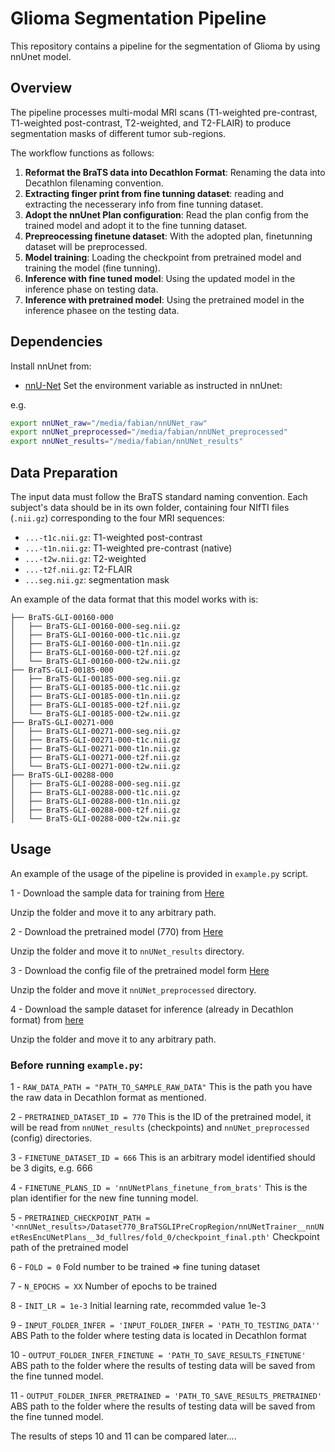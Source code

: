 # Glioma Segmentation Pipeline

This repository contains a pipeline for the segmentation of Glioma by using nnUnet model.

## Overview

The pipeline processes multi-modal MRI scans (T1-weighted pre-contrast, T1-weighted post-contrast, T2-weighted, and T2-FLAIR) to produce segmentation masks of different tumor sub-regions.

The workflow functions as follows:
1.  **Reformat the BraTS data into Decathlon Format**: Renaming the data into Decathlon filenaming convention.
2.  **Extracting finger print from fine tunning dataset**:  reading and extracting the necesserary info from fine tunning dataset.
3.  **Adopt the nnUnet Plan configuration**: Read the plan config from the trained model and adopt it to the fine tunning dataset.
4.  **Prepreocessing finetune dataset**: With the adopted plan, finetunning dataset will be preprocessed.
5.  **Model training**: Loading the checkpoint from pretrained model and training the model (fine tunning).
6.  **Inference with fine tuned model**: Using the updated model in the inference phase on testing data.
7.  **Inference with pretrained model**: Using the pretrained model in the inference phasee on the testing data.

## Dependencies

Install nnUnet from:
*   [nnU-Net](https://github.com/MIC-DKFZ/nnUNet)
Set the environment variable as instructed in nnUnet:

e.g.

```bash
export nnUNet_raw="/media/fabian/nnUNet_raw"
export nnUNet_preprocessed="/media/fabian/nnUNet_preprocessed"
export nnUNet_results="/media/fabian/nnUNet_results"
```

## Data Preparation

The input data must follow the BraTS standard naming convention. Each subject's data should be in its own folder, containing four NIfTI files (`.nii.gz`) corresponding to the four MRI sequences:

*   `...-t1c.nii.gz`: T1-weighted post-contrast
*   `...-t1n.nii.gz`: T1-weighted pre-contrast (native)
*   `...-t2w.nii.gz`: T2-weighted
*   `...-t2f.nii.gz`: T2-FLAIR
*   `...seg.nii.gz`: segmentation mask

An example of the data format that this model works with is:
```
├── BraTS-GLI-00160-000
│   ├── BraTS-GLI-00160-000-seg.nii.gz
│   ├── BraTS-GLI-00160-000-t1c.nii.gz
│   ├── BraTS-GLI-00160-000-t1n.nii.gz
│   ├── BraTS-GLI-00160-000-t2f.nii.gz
│   └── BraTS-GLI-00160-000-t2w.nii.gz
├── BraTS-GLI-00185-000
│   ├── BraTS-GLI-00185-000-seg.nii.gz
│   ├── BraTS-GLI-00185-000-t1c.nii.gz
│   ├── BraTS-GLI-00185-000-t1n.nii.gz
│   ├── BraTS-GLI-00185-000-t2f.nii.gz
│   └── BraTS-GLI-00185-000-t2w.nii.gz
├── BraTS-GLI-00271-000
│   ├── BraTS-GLI-00271-000-seg.nii.gz
│   ├── BraTS-GLI-00271-000-t1c.nii.gz
│   ├── BraTS-GLI-00271-000-t1n.nii.gz
│   ├── BraTS-GLI-00271-000-t2f.nii.gz
│   └── BraTS-GLI-00271-000-t2w.nii.gz
├── BraTS-GLI-00288-000
│   ├── BraTS-GLI-00288-000-seg.nii.gz
│   ├── BraTS-GLI-00288-000-t1c.nii.gz
│   ├── BraTS-GLI-00288-000-t1n.nii.gz
│   ├── BraTS-GLI-00288-000-t2f.nii.gz
│   └── BraTS-GLI-00288-000-t2w.nii.gz

```



## Usage

An example of the usage of the pipeline is provided in `example.py` script.

1 - Download the sample data for training from [Here](https://drive.google.com/file/d/174HNeMKLG0weFFbib6LeM0RE__cGqD5N/view?usp=sharing)

Unzip the folder and move it to any arbitrary path.

2 - Download the pretrained model (770) from [Here](https://drive.google.com/file/d/1nUO9JV6PePhvFo17pHK7wwJFJ_NKqQ2G/view?usp=sharing)

Unzip the folder and move it to `nnUNet_results` directory.

3 - Download the config file of the pretrained model form [Here](https://drive.google.com/drive/folders/1PvSEv9QiLq4uBr1PO-WWgq8zku9EhLKH?usp=sharing)

Unzip the folder and move it `nnUNet_preprocessed` directory.

4 - Download the sample dataset for inference (already in Decathlon format) from [here](https://drive.google.com/file/d/1fZNt-rpBBS764Tmg0lW0TFqbHG1nSoIH/view?usp=sharing)

Unzip the folder and move it to any arbitrary path.

### Before running `example.py`:

1 - `RAW_DATA_PATH = "PATH_TO_SAMPLE_RAW_DATA"` This is the path you have the raw data in Decathlon format as mentioned.

2 - `PRETRAINED_DATASET_ID = 770` This is the ID of the pretrained model, it will be read from `nnUNet_results` (checkpoints) and `nnUNet_preprocessed` (config) directories.

3 - `FINETUNE_DATASET_ID = 666` This is an arbitrary model identified should be 3 digits, e.g. 666

4 - `FINETUNE_PLANS_ID = 'nnUNetPlans_finetune_from_brats'` This is the plan identifier for the new fine tunning model.

5 - `PRETRAINED_CHECKPOINT_PATH = '<nnUNet_results>/Dataset770_BraTSGLIPreCropRegion/nnUNetTrainer__nnUNetResEncUNetPlans__3d_fullres/fold_0/checkpoint_final.pth'` Checkpoint path of the pretrained model

6 - `FOLD = 0` Fold number to be trained => fine tuning dataset

7 - `N_EPOCHS = XX` Number of epochs to be trained

8 - `INIT_LR = 1e-3` Initial learning rate, recommded value 1e-3

9 - `INPUT_FOLDER_INFER = 'INPUT_FOLDER_INFER = 'PATH_TO_TESTING_DATA''` ABS Path to the folder where testing data is located in Decathlon format

10 - `OUTPUT_FOLDER_INFER_FINETUNE = 'PATH_TO_SAVE_RESULTS_FINETUNE'` ABS path to the folder where the results of testing data will be saved from the fine tunned model.

11 - `OUTPUT_FOLDER_INFER_PRETRAINED = 'PATH_TO_SAVE_RESULTS_PRETRAINED'` ABS path to the folder where the results of testing data will be saved from the fine tunned model.

The results of steps 10 and 11 can be compared later....